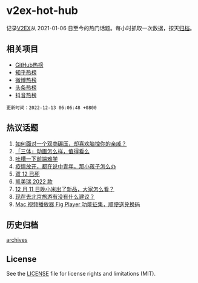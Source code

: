 # v2ex-hot-hub

 记录[V2EX](https://www.v2ex.com/)从 2021-01-06 日至今的热门话题。每小时抓取一次数据，按天[归档](archives)。
 
 ## 相关项目

- [GitHub热榜](https://github.com/snaildev/github-hot-hub)
- [知乎热榜](https://github.com/snaildev/zhihu-hot-hub)
- [微博热榜](https://github.com/snaildev/weibo-hot-hub)
- [头条热榜](https://github.com/snaildev/toutiao-hot-hub)
- [抖音热榜](https://github.com/snaildev/douyin-hot-hub)


 `更新时间：2022-12-13 06:06:48 +0800`

## 热议话题

1. [如何面对一个双商碾压，却喜欢脑控你的亲戚？](https://www.v2ex.com/t/901873)
1. [「三体」动画怎么样，值得看么](https://www.v2ex.com/t/901835)
1. [吐槽一下前端难学](https://www.v2ex.com/t/901829)
1. [疫情放开，都在说中青年，那小孩子怎么办](https://www.v2ex.com/t/901883)
1. [双 12 已死](https://www.v2ex.com/t/901832)
1. [凯美瑞 2022 款](https://www.v2ex.com/t/901910)
1. [12 月 11 日晚小米出了新品，大家怎么看？](https://www.v2ex.com/t/901826)
1. [现在去北京旅游有没有什么建议？](https://www.v2ex.com/t/901925)
1. [Mac 视频播放器 Fig Player 功能征集，顺便送兑换码](https://www.v2ex.com/t/901988)

## 历史归档

[archives](archives)

## License

See the [LICENSE](LICENSE) file for license rights and limitations (MIT).
